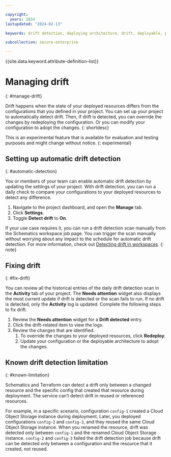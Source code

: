 ```yaml
---

copyright:
  years: 2024
lastupdated: "2024-02-13"

keywords: drift detection, deploying architecture, drift, deployable, project, scan

subcollection: secure-enterprise

---
```


{{site.data.keyword.attribute-definition-list}}

# Managing drift 
{: #manage-drift}

Drift happens when the state of your deployed resources differs from the configurations that you defined in your project. You can set up your project to automatically detect drift. Then, if drift is detected, you can override the changes by redeploying the configuration. Or you can modify your configuration to adopt the changes.
{: shortdesc}

This is an experimental feature that is available for evaluation and testing purposes and might change without notice.
{: experimental}

## Setting up automatic drift detection
{: #automatic-detection}

You or members of your team can enable automatic drift detection by updating the settings of your project. With drift detection, you can run a daily check to compare your configurations to your deployed resources to detect any difference.

1. Navigate to the project dashboard, and open the **Manage** tab. 
2. Click **Settings**.
3. Toggle **Detect drift** to **On**.

If your use case requires it, you can run a drift detection scan manually from the Schematics workspace job page. You can trigger the scan manually without worrying about any impact to the schedule for automatic drift detection. For more information, check out [Detecting drift in workspaces](/docs-draft/schematics?topic=schematics-drift-note).
{: note}

## Fixing drift 
{: #fix-drift}

You can review all the historical entries of the daily drift detection scan in the **Activity** tab of your project. The **Needs attention** widget also displays the most current update if drift is detected or the scan fails to run. If no drift is detected, only the **Activity** log is updated. Complete the following steps to fix drift. 

1. Review the **Needs attention** widget for a **Drift detected** entry. 
2. Click the drift-related item to view the logs. 
3. Review the changes that are identified. 
    1. To override the changes to your deployed resources, click **Redeploy**.
    2. Update your configuration or the deployable architecture to adopt the changes.

## Known drift detection limitation 
{: #known-limitation}

Schematics and Terraform can detect a drift only between a changed resource and the specific config that created that resource during deployment. The service can’t detect drift in reused or referenced resources. 

For example, in a specific scenario, configuration `config-1` created a Cloud Object Storage instance during deployment. Later, you deployed configurations `config-2` and `config-3`, and they reused the same Cloud Object Storage instance. When you renamed the resource, drift was detected only between `config-1` and the renamed Cloud Object Storage instance. `config-2` and `config-3` failed the drift detection job because drift can be detected only between a configuration and the resource that it created, not reused.


